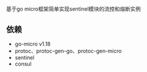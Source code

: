  ## 
 基于go micro框架简单实现sentinel模块的流控和熔断实例

## 依赖
* go-micro v1.18
* protoc、protoc-gen-go、protoc-gen-micro
* sentinel
* consul

